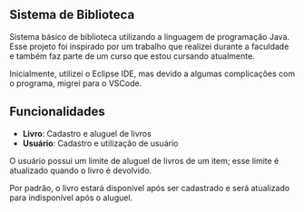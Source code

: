 ## Sistema de Biblioteca

Sistema básico de biblioteca utilizando a linguagem de programação Java. 
Esse projeto foi inspirado por um trabalho que realizei durante a faculdade e também faz parte de um curso que estou cursando atualmente.

Inicialmente, utilizei o Eclipse IDE, mas devido a algumas complicações com o programa, migrei para o VSCode.

## Funcionalidades

- **Livro**: Cadastro e aluguel de livros
- **Usuário**: Cadastro e utilização de usuário

O usuário possui um limite de aluguel de livros de um item; esse limite é atualizado quando o livro é devolvido.

Por padrão, o livro estará disponível após ser cadastrado e será atualizado para indisponível após o aluguel.
